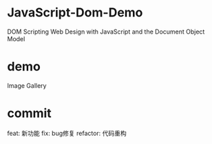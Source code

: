 # JavaScript-Dom-Demo
DOM Scripting Web Design with JavaScript and the Document Object Model

# demo
Image Gallery

# commit
feat: 新功能
fix: bug修复
refactor: 代码重构

